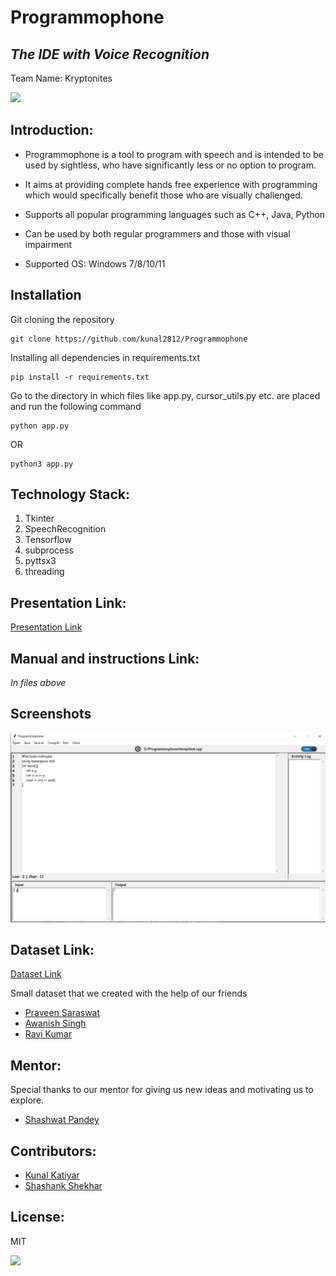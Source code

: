 # Programmophone
## _The IDE with Voice Recognition_
Team Name: Kryptonites

<p align="center">
</p>

<a href="https://woc2k21.github.io/"> <img src="https://img.shields.io/badge/Build%20at-WoC21-blueviolet.svg" height=20px> </a>


## Introduction:
- Programmophone is a tool to program with speech and is intended to be used by sightless, who have significantly less or no option to program.

- It aims at providing complete hands free experience with programming which would specifically benefit those who are visually challenged.

- Supports all popular programming languages such as C++, Java, Python
  
- Can be used by both regular programmers and those with visual impairment

- Supported OS: Windows 7/8/10/11 

## Installation

Git cloning the repository
```
git clone https://github.com/kunal2812/Programmophone
```
Installing all dependencies in requirements.txt
```
pip install -r requirements.txt
```
Go to the directory in which files like app.py, cursor_utils.py etc. are placed and run the following command
```
python app.py
```
OR
```
python3 app.py
```
## Technology Stack:
  1) Tkinter
  2) SpeechRecognition
  3) Tensorflow
  3) subprocess
  4) pyttsx3
  5) threading

## Presentation Link:
  <a href="https://docs.google.com/presentation/d/1N1-8xPaULpoOqlEtqVsVmkClGOwFKV0gymYr4FAgCko/edit?usp=sharing">Presentation Link</a>
  
## Manual and instructions Link:

  _In files above_

## Screenshots

![Screenshot 1](./assets/Screenshots/2.png)

## Dataset Link:
  <a href="https://drive.google.com/drive/folders/1m0qeN1g32a7GKmeWt11A0XeGnlGqvBBh?usp=sharing">Dataset Link</a>
  
Small dataset that we created with the help of our friends

* [Praveen Saraswat](https://github.com/SaraswatPraveen)
* [Awanish Singh](https://github.com/ak-1-1)
* [Ravi Kumar](https://github.com/#)
 
## Mentor:

Special thanks to our mentor for giving us new ideas and motivating us to explore.

* [Shashwat Pandey](https://github.com/shashwat1998)

## Contributors:

* [Kunal Katiyar](https://github.com/kunal2812)
* [Shashank Shekhar](https://github.com/shashank8987)

## License:

MIT

<a href="https://woc2k21.github.io/"> <img src="https://img.shields.io/badge/Build%20at-WoC21-blueviolet.svg" height=20px> </a>